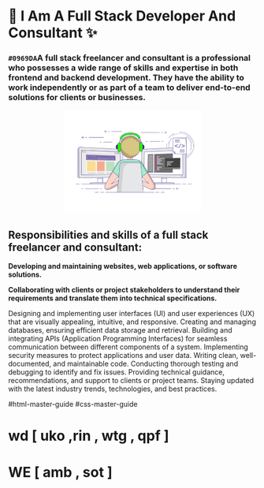 <!-- 
<img src="https://www.ducatindia.com/images/logo.png"> -->

# 👋 I Am A Full Stack Developer And Consultant  ✨

### `#0969DA`**A full stack freelancer and consultant is a professional who possesses a wide range of skills and expertise in both frontend and backend development. They have the ability to work independently or as part of a team to deliver end-to-end solutions for clients or businesses.**

<center><img src="techunitbook.gif" width="55%"></center>

## Responsibilities and skills of a full stack freelancer and consultant:


**Developing and maintaining websites, web applications, or software solutions.**

**Collaborating with clients or project stakeholders to understand their requirements and translate them into technical specifications.**

Designing and implementing user interfaces (UI) and user experiences (UX) that are visually appealing, intuitive, and responsive.
Creating and managing databases, ensuring efficient data storage and retrieval.
Building and integrating APIs (Application Programming Interfaces) for seamless communication between different components of a system.
Implementing security measures to protect applications and user data.
Writing clean, well-documented, and maintainable code.
Conducting thorough testing and debugging to identify and fix issues.
Providing technical guidance, recommendations, and support to clients or project teams.
Staying updated with the latest industry trends, technologies, and best practices.


<!--
- 🔭 I’m currently working on Ducat India Pvt. Ltd.
- 🌱 I’m currently learning React and node
- 👯 I’m looking to collaborate on youtube
- 🤔 I’m looking for help with ????
- 💬 i am a fullstack developer with php and node
- 📫 How to reach me: https://www.techunitbook.com
- 😄 Pronouns: https://punitkatiyar.github.io
-  ⚡ Master Guide : https://github.com/techunitbook 
-->

  

#html-master-guide #css-master-guide

# wd [ uko ,rin , wtg , qpf ]

# WE [ amb , sot  ]




<!-- <img src="https://punitkatiyar.github.io/profile_as_a%20developer.png" width="100%"> -->
<!-- <iframe src="https://www.linkedin.com/embed/feed/update/urn:li:share:7059503242111557632" height="633" width="504" frameborder="0" allowfullscreen="" title="Embedded post"></iframe> -->
<!-- <img src="https://user-images.githubusercontent.com/1016365/34124854-48fafa06-e3e9-11e7-8c04-251055feebee.png"> -->




